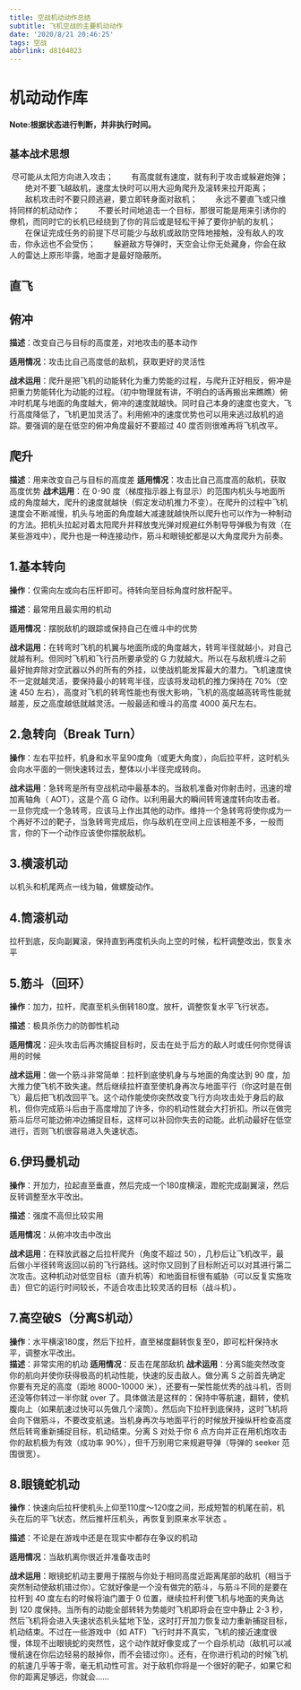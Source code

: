 ```yaml
---
title: 空战机动动作总结
subtitle: 飞机空战的主要机动动作
date: '2020/8/21 20:46:25'
tags: 空战
abbrlink: d8104023
---
```


# 机动动作库

**Note:根据状态进行判断，并非执行时间。**

## `基本战术思想`

​		尽可能从太阳方向进入攻击；
　　有高度就有速度，就有利于攻击或躲避炮弹；
　　绝对不要飞越敌机，速度太快时可以用大迎角爬升及滚转来拉开距离；
　　敌机攻击时不要只顾逃避，要立即转身面对敌机；
　　永远不要直飞或只维持同样的机动动作；
　　不要长时间地追击一个目标，那很可能是用来引诱你的僚机，而同时它的长机已经绕到了你的背后或是轻松干掉了要你护航的友机；
　　在保证完成任务的前提下尽可能少与敌机或敌防空阵地接触，没有敌人的攻击，你永远也不会受伤；
　　躲避敌方导弹时，天空会让你无处藏身，你会在敌人的雷达上原形毕露，地面才是最好隐蔽所。

## 直飞



## 俯冲

**描述**：改变自己与目标的高度差，对地攻击的基本动作

**适用情况**：攻击比自己高度低的敌机，获取更好的灵活性

**战术运用**：爬升是把飞机的动能转化为重力势能的过程，与爬升正好相反，俯冲是把重力势能转化为动能的过程。（初中物理就有讲，不明白的话再搬出来瞧瞧）俯冲时机尾与地面的角度越大，俯冲的速度就越快。同时自己本身的速度也变大，飞行高度降低了，飞机更加灵活了。利用俯冲的速度优势也可以用来逃过敌机的追踪。要强调的是在低空的俯冲角度最好不要超过 40 度否则很难再将飞机改平。

## 爬升

**描述**：用来改变自己与目标的高度差
**适用情况**：攻击比自己高度高的敌机，获取高度优势
**战术运用**：在 0-90 度（梯度指示器上有显示）的范围内机头与地面所成的角度越大，爬升的速度就越快（假定发动机推力不变）。在爬升的过程中飞机速度会不断减慢，机头与地面的角度越大减速就越快所以爬升也可以作为一种制动的方法。把机头拉起对着太阳爬升并释放曳光弹对规避红外制导导弹极为有效（在某些游戏中），爬升也是一种连接动作，筋斗和眼镜蛇都是以大角度爬升为前奏。

## 1.基本转向

**操作**：仅需向左或向右压杆即可。待转向至目标角度时放杆配平。 

**描述**：最常用且最实用的机动

**适用情况**：摆脱敌机的跟踪或保持自己在缠斗中的优势

**战术运用**：在转弯时飞机的机翼与地面所成的角度越大，转弯半径就越小，对自己就越有利。但同时飞机和飞行员所要承受的 G 力就越大。所以在与敌机缠斗之前最好抛弃除对空武器以外的所有的外挂，以使战机能发挥最大的潜力。飞机速度快不一定就越灵活，要保持最小的转弯半径，应该将发动机的推力保持在 70%（空速 450 左右），高度对飞机的转弯性能也有很大影响，飞机的高度越高转弯性能就越差，反之高度越低就越灵活。一般最适和缠斗的高度 4000 英尺左右。

## 2.急转向（Break Turn）

**操作**：左右平拉杆，机身和水平呈90度角（或更大角度），向后拉平杆，这时机头会向水平面的一侧快速转过去，整体以小半径完成转向。   

**战术运用**：急转弯是所有空战机动中最基本的。当敌机准备对你射击时，迅速的增加离轴角（ AOT），这是个高 G 动作。以利用最大的瞬间转弯速度转向攻击者。一旦你完成一个急转弯，应该马上作出其他的动作。维持一个急转弯将使你成为一个再好不过的靶子，当急转弯完成后，你与敌机在空间上应该相差不多，一般而言，你的下一个动作应该使你摆脱敌机。

## 3.横滚机动 

以机头和机尾两点一线为轴，做螺旋动作。 

## 4.筒滚机动

拉杆到底，反向副翼滚，保持直到再度机头向上空的时候，松杆调整改出，恢复水平  

## 5.筋斗（回环）

**操作**：加力，拉杆，爬直至机头倒转180度。放杆，调整恢复水平飞行状态。  

**描述**：极具杀伤力的防御性机动

**适用情况**：迎头攻击后再次捕捉目标时，反击在处于后方的敌人时或任何你觉得该用的时候

**战术运用**：做一个筋斗非常简单：拉杆到底使机身与与地面的角度达到 90 度，加大推力使飞机不致失速。然后继续拉杆直至使机身再次与地面平行（你这时是在倒飞）最后把飞机改回平飞。这个动作能使你突然改变飞行方向攻击处于身后的敌机，但你完成筋斗后由于高度增加了许多，你的机动性就会大打折扣。所以在做完筋斗后尽可能边俯冲边捕捉目标，这样可以补回你失去的动能。此机动最好在低空进行，否则飞机很容易进入失速状态。

## 6.伊玛曼机动

**操作**：开加力，拉起直至垂直，然后完成一个180度横滚，蹬舵完成副翼滚，然后反转调整至水平改出。  

**描述**：强度不高但比较实用

**适用情况**：从俯冲攻击中改出

**战术运用**：在释放武器之后拉杆爬升（角度不超过 50），几秒后让飞机改平，最后做小半径转弯返回以前的飞行路线。这时你又回到了目标附近可以对其进行第二次攻击。这种机动对低空目标（直升机等）和地面目标很有威胁（可以反复实施攻击）但它的运行时间较长，不适合攻击比较灵活的目标（战斗机）。

## 7.高空破S（分离S机动）

**操作**：水平横滚180度，然后下拉杆，直至梯度翻转恢复至0，即可松杆保持水平，调整水平改出。  
**描述**：非常实用的机动
**适用情况**：反击在尾部敌机
**战术运用**：分离S能突然改变你的航向并使你获得极高的机动性能，快速的反击敌人。做分离 S 之前首先确定你要有充足的高度（距地 8000-10000 米），还要有一架性能优秀的战斗机，否则还没等你转过一半你就 over 了。具体做法是这样的：保持中等航速，翻转，使机腹向上（如果航速过快可以先做几个滚筒）。然后向下拉杆到底保持，这时飞机将会向下做筋斗，不要改变航速。当机身再次与地面平行的时候放开操纵杆检查高度然后转弯重新捕捉目标，机动结束。分离 S 对处于你 6 点方向并正在用机炮攻击你的敌机极为有效（成功率 90%），但千万别用它来规避导弹（导弹的 seeker 范围很宽）。

## 8.眼镜蛇机动  

**操作**：快速向后拉杆使机头上仰至110度～120度之间，形成短暂的机尾在前，机头在后的平飞状态，然后推杆压机头，再恢复到原来水平状态 。

**描述**：不论是在游戏中还是在现实中都存在争议的机动

**适用情况**：当敌机离你很近并准备攻击时

**战术运用**：眼镜蛇机动主要用于摆脱与你处于相同高度近距离尾部的敌机（相当于突然制动使敌机错过你）。它就好像是一个没有做完的筋斗，与筋斗不同的是要在拉杆到 40 度左右的时候将油门置于 0 位置，继续拉杆利使飞机与地面的夹角达到 120 度保持。当所有的动能全部转转为势能时飞机即将会在空中静止 2-3 秒，然后飞机将会进入失速状态机头猛地下坠，这时打开加力恢复动力重新捕捉目标，机动结束。不过在一些游戏中（如 ATF）飞行时并不真实，飞机的接近速度很慢，体现不出眼镜蛇的突然性，这个动作就好像变成了一个自杀机动（敌机可以减慢航速在你后边轻易的敲掉你，而不会错过你）。还有，在你进行机动的时候飞机的航速几乎等于零，毫无机动性可言。对于敌机你将是一个很好的靶子，如果它和你的距离足够远，你就会…… 



